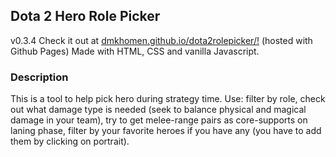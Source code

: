 ## Dota 2 Hero Role Picker
v0.3.4
Check it out at [dmkhomen.github.io/dota2rolepicker/!](https://dmkhomen.github.io/dota2rolepicker/) (hosted with Github Pages)
Made with HTML, CSS and vanilla Javascript.

### Description
This is a tool to help pick hero during strategy time. Use: filter by role, check out what damage type is needed (seek to balance physical and magical damage in your team), try to get melee-range pairs as core-supports on laning phase, filter by your favorite heroes if you have any (you have to add them by clicking on portrait).


